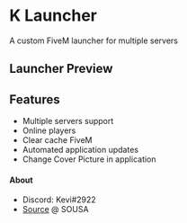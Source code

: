 # K Launcher
 A custom FiveM launcher for multiple servers

## Launcher Preview

## Features
  * Multiple servers support
  * Online players
  * Clear cache FiveM
  * Automated application updates
  * Change Cover Picture in application
  
#### About
  - Discord: Kevi#2922
  - [Source](https://github.com/vsousa14/FiveM-Server-Launcher) @ SOUSA
  
